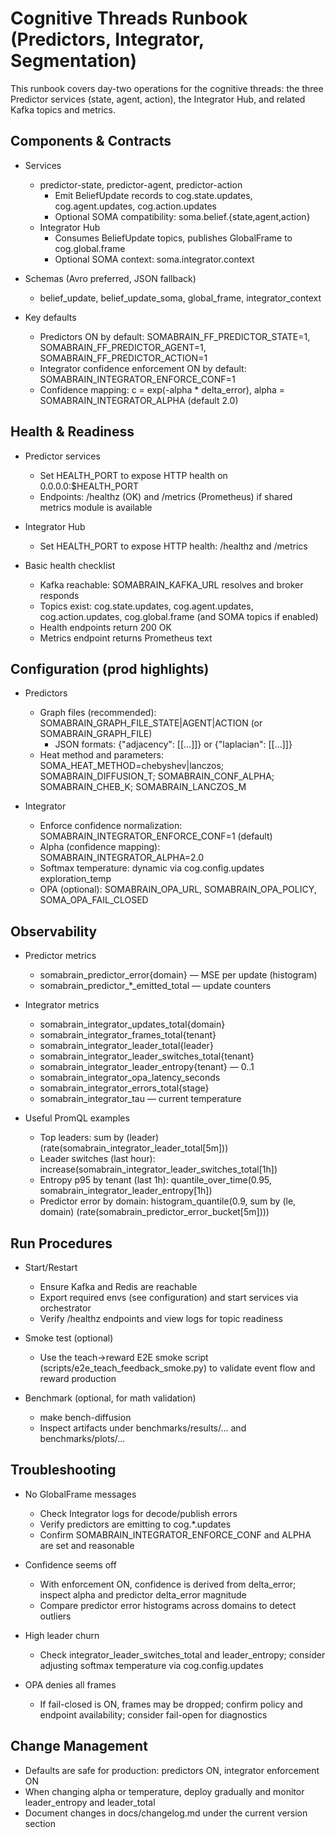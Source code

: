 # Cognitive Threads Runbook (Predictors, Integrator, Segmentation)

This runbook covers day-two operations for the cognitive threads: the three Predictor services (state, agent, action), the Integrator Hub, and related Kafka topics and metrics.

## Components & Contracts

- Services
  - predictor-state, predictor-agent, predictor-action
    - Emit BeliefUpdate records to cog.state.updates, cog.agent.updates, cog.action.updates
    - Optional SOMA compatibility: soma.belief.{state,agent,action}
  - Integrator Hub
    - Consumes BeliefUpdate topics, publishes GlobalFrame to cog.global.frame
    - Optional SOMA context: soma.integrator.context

- Schemas (Avro preferred, JSON fallback)
  - belief_update, belief_update_soma, global_frame, integrator_context

- Key defaults
  - Predictors ON by default: SOMABRAIN_FF_PREDICTOR_STATE=1, SOMABRAIN_FF_PREDICTOR_AGENT=1, SOMABRAIN_FF_PREDICTOR_ACTION=1
  - Integrator confidence enforcement ON by default: SOMABRAIN_INTEGRATOR_ENFORCE_CONF=1
  - Confidence mapping: c = exp(-alpha * delta_error), alpha = SOMABRAIN_INTEGRATOR_ALPHA (default 2.0)

## Health & Readiness

- Predictor services
  - Set HEALTH_PORT to expose HTTP health on 0.0.0.0:$HEALTH_PORT
  - Endpoints: /healthz (OK) and /metrics (Prometheus) if shared metrics module is available

- Integrator Hub
  - Set HEALTH_PORT to expose HTTP health: /healthz and /metrics

- Basic health checklist
  - Kafka reachable: SOMABRAIN_KAFKA_URL resolves and broker responds
  - Topics exist: cog.state.updates, cog.agent.updates, cog.action.updates, cog.global.frame (and SOMA topics if enabled)
  - Health endpoints return 200 OK
  - Metrics endpoint returns Prometheus text

## Configuration (prod highlights)

- Predictors
  - Graph files (recommended): SOMABRAIN_GRAPH_FILE_STATE|AGENT|ACTION (or SOMABRAIN_GRAPH_FILE)
    - JSON formats: {"adjacency": [[...]]} or {"laplacian": [[...]]}
  - Heat method and parameters: SOMA_HEAT_METHOD=chebyshev|lanczos; SOMABRAIN_DIFFUSION_T; SOMABRAIN_CONF_ALPHA; SOMABRAIN_CHEB_K; SOMABRAIN_LANCZOS_M

- Integrator
  - Enforce confidence normalization: SOMABRAIN_INTEGRATOR_ENFORCE_CONF=1 (default)
  - Alpha (confidence mapping): SOMABRAIN_INTEGRATOR_ALPHA=2.0
  - Softmax temperature: dynamic via cog.config.updates exploration_temp
  - OPA (optional): SOMABRAIN_OPA_URL, SOMABRAIN_OPA_POLICY, SOMA_OPA_FAIL_CLOSED

## Observability

- Predictor metrics
  - somabrain_predictor_error{domain} — MSE per update (histogram)
  - somabrain_predictor_*_emitted_total — update counters

- Integrator metrics
  - somabrain_integrator_updates_total{domain}
  - somabrain_integrator_frames_total{tenant}
  - somabrain_integrator_leader_total{leader}
  - somabrain_integrator_leader_switches_total{tenant}
  - somabrain_integrator_leader_entropy{tenant} — 0..1
  - somabrain_integrator_opa_latency_seconds
  - somabrain_integrator_errors_total{stage}
  - somabrain_integrator_tau — current temperature

- Useful PromQL examples
  - Top leaders: sum by (leader) (rate(somabrain_integrator_leader_total[5m]))
  - Leader switches (last hour): increase(somabrain_integrator_leader_switches_total[1h])
  - Entropy p95 by tenant (last 1h): quantile_over_time(0.95, somabrain_integrator_leader_entropy[1h])
  - Predictor error by domain: histogram_quantile(0.9, sum by (le, domain) (rate(somabrain_predictor_error_bucket[5m])))

## Run Procedures

- Start/Restart
  - Ensure Kafka and Redis are reachable
  - Export required envs (see configuration) and start services via orchestrator
  - Verify /healthz endpoints and view logs for topic readiness

- Smoke test (optional)
  - Use the teach→reward E2E smoke script (scripts/e2e_teach_feedback_smoke.py) to validate event flow and reward production

- Benchmark (optional, for math validation)
  - make bench-diffusion
  - Inspect artifacts under benchmarks/results/... and benchmarks/plots/...

## Troubleshooting

- No GlobalFrame messages
  - Check Integrator logs for decode/publish errors
  - Verify predictors are emitting to cog.*.updates
  - Confirm SOMABRAIN_INTEGRATOR_ENFORCE_CONF and ALPHA are set and reasonable

- Confidence seems off
  - With enforcement ON, confidence is derived from delta_error; inspect alpha and predictor delta_error magnitude
  - Compare predictor error histograms across domains to detect outliers

- High leader churn
  - Check integrator_leader_switches_total and leader_entropy; consider adjusting softmax temperature via cog.config.updates

- OPA denies all frames
  - If fail-closed is ON, frames may be dropped; confirm policy and endpoint availability; consider fail-open for diagnostics

## Change Management

- Defaults are safe for production: predictors ON, integrator enforcement ON
- When changing alpha or temperature, deploy gradually and monitor leader_entropy and leader_total
- Document changes in docs/changelog.md under the current version section
